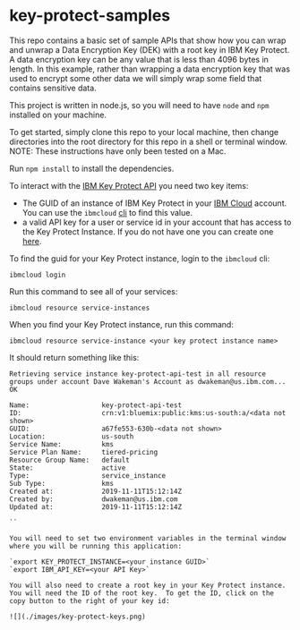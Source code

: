 # key-protect-samples

This repo contains a basic set of sample APIs that show how you can wrap and unwrap a Data Encryption Key (DEK) with a root key in IBM Key Protect.  A data encryption key can be any value that is less than 4096 bytes in length.  In this example, rather than wrapping a data encryption key that was used to encrypt some other data we will simply wrap some field that contains sensitive data.  

This project is written in node.js, so you will need to have `node` and `npm` installed on your machine. 

To get started, simply clone this repo to your local machine, then change directories into the root directory for this repo in a shell or terminal window.  NOTE: These instructions have only been tested on a Mac.

Run `npm install` to install the dependencies.

To interact with the <a href="https://cloud.ibm.com/apidocs/key-protect" target="_blank">IBM Key Protect API</a> you need two key items:

- The GUID of an instance of IBM Key Protect in your <a href="https://cloud.ibm.com" target="_blank">IBM Cloud</a> account. You can use the `ibmcloud` <a href="https://cloud.ibm.com/docs/cli?topic=cloud-cli-install-ibmcloud-cli" target="_blank">cli</a> to find this value. 
- a valid API key for a user or service id in your account that has access to the Key Protect Instance.  If you do not have one you can create one <a href="https://cloud.ibm.com/iam/apikeys" target="_blank">here</a>.

To find the guid for your Key Protect instance, login to the `ibmcloud` cli:

`ibmcloud login`

Run this command to see all of your services:

`ibmcloud resource service-instances`

When you find your Key Protect instance, run this command:

`ibmcloud resource service-instance <your key protect instance name>`

It should return something like this:
```
Retrieving service instance key-protect-api-test in all resource groups under account Dave Wakeman's Account as dwakeman@us.ibm.com...
OK
                          
Name:                  key-protect-api-test   
ID:                    crn:v1:bluemix:public:kms:us-south:a/<data not shown>
GUID:                  a67fe553-630b-<data not shown>   
Location:              us-south   
Service Name:          kms   
Service Plan Name:     tiered-pricing   
Resource Group Name:   default   
State:                 active   
Type:                  service_instance   
Sub Type:              kms   
Created at:            2019-11-11T15:12:14Z   
Created by:            dwakeman@us.ibm.com   
Updated at:            2019-11-11T15:12:14Z   

``

You will need to set two environment variables in the terminal window where you will be running this application:

`export KEY_PROTECT_INSTANCE=<your instance GUID>`
`export IBM_API_KEY=<your API Key>`

You will also need to create a root key in your Key Protect instance.  You will need the ID of the root key.  To get the ID, click on the copy button to the right of your key id:

![](./images/key-protect-keys.png)



